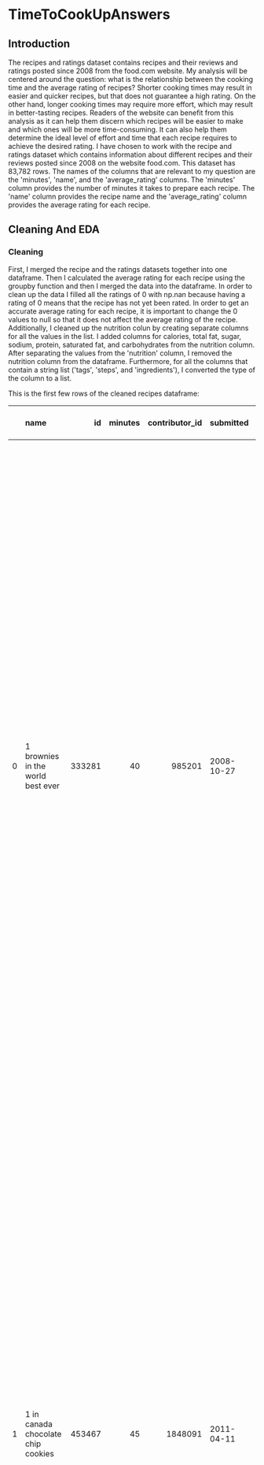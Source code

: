 # TimeToCookUpAnswers

## Introduction
The recipes and ratings dataset contains recipes and their reviews and ratings posted since 2008 from the food.com website. My analysis will be centered around the question: what is the relationship between the cooking time and the average rating of recipes? Shorter cooking times may result in easier and quicker recipes, but that does not guarantee a high rating. On the other hand, longer cooking times may require more effort, which may result in better-tasting recipes. Readers of the website can benefit from this analysis as it can help them discern which recipes will be easier to make and which ones will be more time-consuming. It can also help them determine the ideal level of effort and time that each recipe requires to achieve the desired rating. 
I have chosen to work with the recipe and ratings dataset which contains information about different recipes and their reviews posted since 2008 on the website food.com. This dataset has 83,782 rows. The names of the columns that are relevant to my question are the 'minutes', 'name', and the 'average_rating' columns. The 'minutes' column provides the number of minutes it takes to prepare each recipe. The 'name' column provides the recipe name and the 'average_rating' column provides the average rating for each recipe.

## Cleaning And EDA
### Cleaning
First, I merged the recipe and the ratings datasets together into one dataframe. Then I calculated the average rating for each recipe using the groupby function and then I merged the data into the dataframe. In order to clean up the data I filled all the ratings of 0 with np.nan because having a rating of 0 means that the recipe has not yet been rated. In order to get an accurate average rating for each recipe, it is important to change the 0 values to null so that it does not affect the average rating of the recipe. Additionally, I cleaned up the nutrition colun by creating separate columns for all the values in the list. I added columns for calories, total fat, sugar, sodium, protein, saturated fat, and carbohydrates from the nutrition column. After separating the values from the 'nutrition' column, I removed the nutrition column from the dataframe. Furthermore, for all the columns that contain a string list ('tags', 'steps', and 'ingredients'), I converted the type of the column to a list.

This is the first few rows of the cleaned recipes dataframe: 

|    | name                                 |     id |   minutes |   contributor_id | submitted   | tags                                                                                                                                                                                                                                                                                               |   n_steps | steps                                                                                                                                                                                                                                                                                                                                                                                                                                                                                                                                                                                                                                                                                                                                                                                                                                                                                                                                                                                                                                                                                                                                                                                                                                                                                                                                                                                                               | description                                                                                                                                                                                                                                                                                                                                                                       | ingredients                                                                                                                                                                                                                             |   n_ingredients |   average_rating |   calories (#) |   total fat (PDV) |   sugar (PDV) |   sodium (PDV) |   protein (PDV) |   saturated fats (PDV) |   carbohydrates (PDV) |
|---:|:-------------------------------------|-------:|----------:|-----------------:|:------------|:---------------------------------------------------------------------------------------------------------------------------------------------------------------------------------------------------------------------------------------------------------------------------------------------------|----------:|:--------------------------------------------------------------------------------------------------------------------------------------------------------------------------------------------------------------------------------------------------------------------------------------------------------------------------------------------------------------------------------------------------------------------------------------------------------------------------------------------------------------------------------------------------------------------------------------------------------------------------------------------------------------------------------------------------------------------------------------------------------------------------------------------------------------------------------------------------------------------------------------------------------------------------------------------------------------------------------------------------------------------------------------------------------------------------------------------------------------------------------------------------------------------------------------------------------------------------------------------------------------------------------------------------------------------------------------------------------------------------------------------------------------------|:----------------------------------------------------------------------------------------------------------------------------------------------------------------------------------------------------------------------------------------------------------------------------------------------------------------------------------------------------------------------------------|:----------------------------------------------------------------------------------------------------------------------------------------------------------------------------------------------------------------------------------------|----------------:|-----------------:|---------------:|------------------:|--------------:|---------------:|----------------:|-----------------------:|----------------------:|
|  0 | 1 brownies in the world    best ever | 333281 |        40 |           985201 | 2008-10-27  | ['60-minutes-or-less', 'time-to-make', 'course', 'main-ingredient', 'preparation', 'for-large-groups', 'desserts', 'lunch', 'snacks', 'cookies-and-brownies', 'chocolate', 'bar-cookies', 'brownies', 'number-of-servings']                                                                        |        10 | ['heat the oven to 350f and arrange the rack in the middle', 'line an 8-by-8-inch glass baking dish with aluminum foil', 'combine chocolate and butter in a medium saucepan and cook over medium-low heat ', 'stirring frequently ', 'until evenly melted', 'remove from heat and let cool to room temperature', 'combine eggs ', 'sugar ', 'cocoa powder ', 'vanilla extract ', 'espresso ', 'and salt in a large bowl and briefly stir until just evenly incorporated', 'add cooled chocolate and mix until uniform in color', 'add flour and stir until just incorporated', 'transfer batter to the prepared baking dish', 'bake until a tester inserted in the center of the brownies comes out clean ', 'about 25 to 30 minutes', 'remove from the oven and cool completely before cutting']                                                                                                                                                                                                                                                                                                                                                                                                                                                                                                                                                                                                                   | these are the most; chocolatey, moist, rich, dense, fudgy, delicious brownies that you'll ever make.....sereiously! there's no doubt that these will be your fav brownies ever for you can add things to them or make them plain.....either way they're pure heaven!                                                                                                              | ['bittersweet chocolate', 'unsalted butter', 'eggs', 'granulated sugar', 'unsweetened cocoa powder', 'vanilla extract', 'brewed espresso', 'kosher salt', 'all-purpose flour']                                                          |               9 |                4 |          138.4 |                10 |            50 |              3 |               3 |                     19 |                     6 |
|  1 | 1 in canada chocolate chip cookies   | 453467 |        45 |          1848091 | 2011-04-11  | ['60-minutes-or-less', 'time-to-make', 'cuisine', 'preparation', 'north-american', 'for-large-groups', 'canadian', 'british-columbian', 'number-of-servings']                                                                                                                                      |        12 | ['pre-heat oven the 350 degrees f', 'in a mixing bowl ', 'sift together the flours and baking powder', 'set aside', 'in another mixing bowl ', 'blend together the sugars ', 'margarine ', 'and salt until light and fluffy', 'add the eggs ', 'water ', 'and vanilla to the margarine / sugar mixture and mix together until well combined', 'add in the flour mixture to the wet ingredients and blend until combined', 'scrape down the sides of the bowl and add the chocolate chips', 'mix until combined', 'scrape down the sides to the bowl again', 'using an ice cream scoop ', 'scoop evenly rounded balls of dough and place of cookie sheet about 1 - 2 inches apart to allow for spreading during baking', 'bake for 10 - 15 minutes or until golden brown on the outside and soft & chewy in the center', 'serve hot and enjoy !']                                                                                                                                                                                                                                                                                                                                                                                                                                                                                                                                                                    | this is the recipe that we use at my school cafeteria for chocolate chip cookies. they must be the best chocolate chip cookies i have ever had! if you don't have margarine or don't like it, then just use butter (softened) instead.                                                                                                                                            | ['white sugar', 'brown sugar', 'salt', 'margarine', 'eggs', 'vanilla', 'water', 'all-purpose flour', 'whole wheat flour', 'baking soda', 'chocolate chips']                                                                             |              11 |                5 |          595.1 |                46 |           211 |             22 |              13 |                     51 |                    26 |
|  2 | 412 broccoli casserole               | 306168 |        40 |            50969 | 2008-05-30  | ['60-minutes-or-less', 'time-to-make', 'course', 'main-ingredient', 'preparation', 'side-dishes', 'vegetables', 'easy', 'beginner-cook', 'broccoli']                                                                                                                                               |         6 | ['preheat oven to 350 degrees', 'spray a 2 quart baking dish with cooking spray ', 'set aside', 'in a large bowl mix together broccoli ', 'soup ', 'one cup of cheese ', 'garlic powder ', 'pepper ', 'salt ', 'milk ', '1 cup of french onions ', 'and soy sauce', 'pour into baking dish ', 'sprinkle remaining cheese over top', 'bake for 25 minutes or until cheese is lightly browned', 'sprinkle with rest of french fried onions and bake until onions are browned and cheese is bubbly ', 'about 10 more minutes']                                                                                                                                                                                                                                                                                                                                                                                                                                                                                                                                                                                                                                                                                                                                                                                                                                                                                         | since there are already 411 recipes for broccoli casserole posted to "zaar" ,i decided to call this one  #412 broccoli casserole.i don't think there are any like this one in the database. i based this one on the famous "green bean casserole" from campbell's soup. but i think mine is better since i don't like cream of mushroom soup.submitted to "zaar" on may 28th,2008 | ['frozen broccoli cuts', 'cream of chicken soup', 'sharp cheddar cheese', 'garlic powder', 'ground black pepper', 'salt', 'milk', 'soy sauce', 'french-fried onions']                                                                   |               9 |                5 |          194.8 |                20 |             6 |             32 |              22 |                     36 |                     3 |
|  3 | millionaire pound cake               | 286009 |       120 |           461724 | 2008-02-12  | ['time-to-make', 'course', 'cuisine', 'preparation', 'occasion', 'north-american', 'desserts', 'american', 'southern-united-states', 'dinner-party', 'holiday-event', 'cakes', 'dietary', 'christmas', 'thanksgiving', 'low-sodium', 'low-in-something', 'taste-mood', 'sweet', '4-hours-or-less'] |         7 | ['freheat the oven to 300 degrees', 'grease a 10-inch tube pan with butter ', 'dust the bottom and sides with flour ', 'and set aside', 'in a large mixing bowl ', 'cream the butter and sugar with an electric mixer and add the eggs one at a time ', 'beating after each addition', 'alternately add the flour and milk ', 'stirring till the batter is smooth', 'add the two extracts and stir till well blended', 'scrape the batter into the prepared pan and bake till a cake tester or knife blade inserted in the center comes out clean ', 'about 1 1 / 2 hours', 'cool the cake in the pan on a rack for 5 minutes ', 'then turn it out on the rack to cool completely']                                                                                                                                                                                                                                                                                                                                                                                                                                                                                                                                                                                                                                                                                                                                 | why a millionaire pound cake?  because it's super rich!  this scrumptious cake is the pride of an elderly belle from jackson, mississippi.  the recipe comes from "the glory of southern cooking" by james villas.                                                                                                                                                                | ['butter', 'sugar', 'eggs', 'all-purpose flour', 'whole milk', 'pure vanilla extract', 'almond extract']                                                                                                                                |               7 |                5 |          878.3 |                63 |           326 |             13 |              20 |                    123 |                    39 |
|  4 | 2000 meatloaf                        | 475785 |        90 |          2202916 | 2012-03-06  | ['time-to-make', 'course', 'main-ingredient', 'preparation', 'main-dish', 'potatoes', 'vegetables', '4-hours-or-less', 'meatloaf', 'simply-potatoes2']                                                                                                                                             |        17 | ['pan fry bacon ', 'and set aside on a paper towel to absorb excess grease', 'mince yellow onion ', 'red bell pepper ', 'and add to your mixing bowl', 'chop garlic and set aside', 'put 1tbsp olive oil into a saut pan ', 'along with chopped garlic ', 'teaspoons white pepper and a pinch of kosher salt', 'bring to a medium heat to sweat your garlic', 'preheat oven to 350f', 'coarsely chop your baby spinach add to your heated pan ', 'stir frequently for approximately 5 min to wilt', 'add your spinach to the mixing bowl', 'chop your now cooled bacon ', 'and add it to the mixing bowl', 'add your meatloaf mix to the bowl ', 'with one egg and mix till thoroughly combined', 'add your goat cheese ', 'one egg ', '1 / 8 tsp white pepper and 1 / 8 tsp of kosher salt and mix till thoroughly combined', 'transfer to a 9x5 meatloaf pan ', 'and cook for 60 min or until the internal temperature is at least 160f', 'let stand for 5min', 'melt 1tbsp unsalted butter into a frying pan ', 'and cook up to three eggs at a time', 'crack each egg into a separate dish ', 'in order to prevent egg shells from reaching the pan ', 'then add salt and pepper to taste', 'wait until the egg whites are firm looking ', 'but slightly runny on top before flipping your eggs', 'after flipping ', 'wait 10~20 seconds before removing each egg and placing it over your slices of meatloaf'] | ready, set, cook! special edition contest entry: a mediterranean flavor inspired meatloaf dish. featuring: simply potatoes - shredded hash browns, egg, bacon, spinach, red bell pepper, and goat cheese.                                                                                                                                                                         | ['meatloaf mixture', 'unsmoked bacon', 'goat cheese', 'unsalted butter', 'eggs', 'baby spinach', 'yellow onion', 'red bell pepper', 'simply potatoes shredded hash browns', 'fresh garlic', 'kosher salt', 'white pepper', 'olive oil'] |              13 |                5 |          267   |                30 |            12 |             12 |              29 |                     48 |                     2 |

### Univariate Analysis
Univariate Plot #1: Number of Ingredients For Each Recipe

This plot shows the distribution of the number of ingredients in dataframe. From the plot we can see that the median number of infredients in the data is about 10 steps. The plot is slighlty skewed to the left adn from the plot we can see that there is a high chance that the average number of steps is also around 10.

<iframe src="assets/univariate_plot.html" width=800 height=600 frameBorder=0></iframe>

Univariate Plot #2: Number of Steps For Each Recipe

This plot shows the emperical distributionof the number of steps in the recipes dataframe. From the plot we can see that the average number of steps in a recipe is aroumd 10 steps if we ignore the outliers. The data for this column seems to contain many outliers, since it shows a few of the recipes having over 60 steps, which could possibly be a mistake.

<iframe src="assets/univariate_plot2.html" width=800 height=600 frameBorder=0></iframe>

### Bivariate Analysis
Bivariate Plot #1: Effect of Protein on Number of Calories in the Recipe
This plot takes a look at how the protein level in a recipe affects the number of calories the recipe contains. From the graph below we can see that there is a positive correlation between the sugar levels and the number of calories present in a recipe.

<iframe src="assets/bivariate_plot.html" width=800 height=600 frameBorder=0></iframe>


Bivariate Plot #2: Effect of Sugar on Number of Calories in the Recipe
This plot takes a look at how the sugar levels in a recipe affect the number of calories the recipe contains. From the graph below we can see that there is a positive correlation between the sugar levels and the number of calories present in a recipe.

<iframe src="assets/bivariate_plot2.html" width=800 height=600 frameBorder=0></iframe>

### Aggregation
Aggregation of the number of steps in a recipe and its rating.
This grouped table is significant because it shows that as the number of steps in a recipe increases, the rating of that recipe also increases. This table is significant because it shows that as the average rating of a recipe increases the number of steps in he recipe does not really vary. We can see thnumber of steps in a recipe does not have much of an effect on the rating that recipe recieves.

|   average_rating |   count |     mean |   median |
|-----------------:|--------:|---------:|---------:|
|          1       |     261 |  9.5249  |      8   |
|          1.5     |      20 |  8.6     |      8.5 |
|          2       |     260 | 10.6423  |      9   |
|          2.16667 |       6 | 12.5     |     13.5 |
|          2.25    |       5 |  5.6     |      5   |
|          2.28571 |       7 | 12.1429  |      9   |
|          2.33333 |      28 | 11.5714  |      8.5 |
|          2.5     |     100 | 10.26    |      9   |
|          2.5625  |      20 | 12.55    |      9   |
|          2.6     |       5 |  9.2     |      7   |
|          2.66667 |      27 | 10       |      8   |
|          2.75    |      21 | 10.7619  |      9   |
|          2.83333 |       6 | 12.3333  |     11.5 |
|          3       |    1163 | 10.0361  |      9   |
|          3.09091 |      15 | 12.8     |     11   |
|          3.125   |       8 |  9.25    |      7.5 |
|          3.16667 |      15 | 10.5333  |      9   |
|          3.2     |      13 |  9       |      7   |
|          3.25    |      47 | 10.7872  |      8   |
|          3.28571 |      21 |  8.66667 |      7   |
|          3.3     |      10 | 13       |     13   |
|          3.33333 |     153 | 10.4379  |      9   |
|          3.38462 |      15 | 10.0667  |     10   |
|          3.4     |      41 |  8.12195 |      8   |
|          3.44444 |       9 |  7.44444 |      9   |
|          3.5     |     566 |  9.83922 |      9   |
|          3.55556 |      10 | 10.2     |     10.5 |
|          3.57143 |      22 |  9.27273 |      7   |
|          3.59091 |      24 | 11.0833  |     10.5 |
|          3.6     |      43 | 13.4651  |     11   |
|          3.66667 |     429 | 10.3287  |      9   |
|          3.69231 |      14 | 11.6429  |     11   |
|          3.70588 |      19 | 11       |     10   |
|          3.71429 |      50 | 10.54    |      9   |
|          3.75    |     123 |  9.47154 |      9   |
|          3.77778 |       9 |  8.44444 |      6   |
|          3.79012 |      90 |  8.38889 |      7   |
|          3.8     |      88 | 10.7273  |      8.5 |
|          3.83333 |      79 | 10       |      9   |
|          3.85714 |      79 |  8.58228 |      7   |
|          3.875   |      33 | 11.8182  |     12   |
|          3.88889 |       9 | 13.3333  |     13   |
|          3.90909 |      12 |  7.25    |      7   |
|          3.92308 |      15 |  9.86667 |      7   |
|          3.92857 |      14 | 12.5     |      9.5 |
|          3.94444 |      21 |  7.71429 |      6   |
|          3.95775 |      74 | 10.2838  |      8.5 |
|          4       |    6263 | 10.1905  |      9   |
|          4.06667 |      30 | 10.1     |      8   |
|          4.07692 |      26 | 10.2692  |      8   |
|          4.08333 |      38 |  9.05263 |      7.5 |
|          4.09091 |      23 | 10.5652  |     10   |
|          4.09677 |      36 | 11.4444  |     10   |
|          4.1     |      22 |  9.45455 |      9   |
|          4.11111 |      97 | 11.2784  |      9   |
|          4.11628 |      47 | 10.383   |     10   |
|          4.125   |      85 | 10.5059  |     10   |
|          4.13333 |      15 |  8.26667 |      6   |
|          4.14286 |      95 |  8.75789 |      8   |
|          4.16667 |     198 | 10.6212  |      9   |
|          4.18182 |      94 | 10.4043  |      9   |
|          4.2     |     467 |  9.70664 |      8   |
|          4.21429 |      57 | 10.2982  |      9   |
|          4.22222 |      89 |  9.93258 |      9   |
|          4.23333 |      37 |  9       |      8   |
|          4.25    |     669 | 10.0045  |      9   |
|          4.27273 |      26 | 10.8077  |     10.5 |
|          4.28571 |     213 |  9.70892 |      8   |
|          4.29167 |      29 | 10.1724  |      9   |
|          4.3     |      94 |  9.93617 |      8.5 |
|          4.30435 |      25 | 11.8     |     11   |
|          4.30769 |      88 | 10.5682  |      9   |
|          4.3125  |      36 |  9.47222 |      6   |
|          4.32    |      26 |  8.92308 |      8.5 |
|          4.32143 |      36 | 10.7778  |     10   |
|          4.33333 |    1710 | 10.0673  |      9   |
|          4.34615 |      27 | 12.1481  |     11   |
|          4.35714 |      15 | 12.1333  |     11   |
|          4.36364 |      61 | 11.5738  |     10   |
|          4.375   |     271 |  9.98524 |      9   |
|          4.37778 |      58 | 10.7069  |      9.5 |
|          4.38095 |      21 | 11       |     10   |
|          4.38462 |      71 |  9.02817 |      7   |
|          4.39286 |      32 |  9.25    |      8.5 |
|          4.4     |     596 |  9.82886 |      8   |
|          4.40625 |      89 |  9.73034 |      8   |
|          4.40741 |      27 | 10       |     10   |
|          4.41667 |      64 |  9.59375 |      8   |
|          4.42105 |      19 |  8.68421 |      9   |
|          4.42857 |     322 | 10.9534  |     10   |
|          4.4375  |      20 |  9.55    |      9.5 |
|          4.44444 |     257 |  9.52529 |      9   |
|          4.44828 |      36 |  9.97222 |      7   |
|          4.45455 |     188 | 10.266   |      9   |
|          4.46    |      56 | 12.25    |     10.5 |
|          4.46154 |      26 | 10.9231  |      9.5 |
|          4.46667 |      35 | 11.4286  |     10   |
|          4.47059 |      35 | 10.3714  |      9   |
|          4.47368 |      20 | 11.5     |     10.5 |
|          4.47826 |      33 |  9.54545 |      9   |
|          4.48    |      35 |  8.8     |      7   |
|          4.5     |    5008 | 10.0881  |      9   |
|          4.5122  |      46 |  8.04348 |      8   |
|          4.52941 |      39 |  9.97436 |      9   |
|          4.53125 |      37 |  7.05405 |      6   |
|          4.53333 |      93 |  9.65591 |      8   |
|          4.53846 |     108 |  9.97222 |      9   |
|          4.54545 |     140 |  9.45714 |      8   |
|          4.55    |      44 | 11.4091  |     10   |
|          4.55172 |      29 |  9.72414 |      9   |
|          4.55556 |     293 |  9.19454 |      8   |
|          4.5625  |     139 | 10.9209  |      9   |
|          4.56757 |      43 |  9.81395 |      8   |
|          4.57143 |     410 |  9.9561  |      9   |
|          4.57471 |     135 | 10.0148  |     10   |
|          4.58333 |      24 | 10.0417  |      8   |
|          4.58475 |     141 | 11.7589  |     10   |
|          4.58621 |      36 | 12.2778  |      9   |
|          4.58824 |      71 | 10.5352  |      9   |
|          4.6     |     923 | 10.104   |      9   |
|          4.60714 |      31 |  9.83871 |      8   |
|          4.61111 |      46 |  9.78261 |      8.5 |
|          4.61538 |     155 | 10.1871  |      8   |
|          4.61702 |      47 | 13.9574  |     13   |
|          4.62    |     120 |  9.5     |      9   |
|          4.625   |     370 | 10.5784  |     10   |
|          4.62963 |      30 | 11.6333  |     10   |
|          4.63158 |      57 | 10.614   |      9   |
|          4.63333 |      41 |  9.85366 |      8   |
|          4.63636 |     144 |  9.45139 |      8   |
|          4.64286 |      94 | 10.9149  |      9.5 |
|          4.64706 |      19 | 10.0526  |      9   |
|          4.64789 |      91 |  9.64835 |      9   |
|          4.65    |      40 | 12       |      9.5 |
|          4.65079 |      68 | 10.7941  |     10   |
|          4.65217 |      25 |  8.96    |      9   |
|          4.65517 |      36 | 10.5278  |     10   |
|          4.65625 |      36 | 14.7778  |     13   |
|          4.66667 |    3372 | 10.0033  |      9   |
|          4.67742 |      32 |  9.3125  |      8   |
|          4.68    |      52 |  9.55769 |      8   |
|          4.68421 |      83 | 11.012   |      9   |
|          4.6875  |      83 | 10.7108  |      9   |
|          4.69231 |     198 | 10.9394  |     10   |
|          4.69444 |      37 | 10.8378  |     11   |
|          4.7     |     350 |  9.93143 |      9   |
|          4.70588 |      71 | 10.0563  |      8   |
|          4.71429 |     790 |  9.60506 |      8   |
|          4.71739 |      50 | 10.4     |      9   |
|          4.71875 |      67 | 10.6269  |      9   |
|          4.7193  |      64 | 12.7969  |      9.5 |
|          4.72    |      26 |  9.30769 |      7.5 |
|          4.72222 |       4 |  5.5     |      6   |
|          4.72414 |      99 |  9.92929 |      9   |
|          4.72727 |     278 | 10.9964  |      9   |
|          4.73077 |      34 | 13.7941  |     10   |
|          4.73333 |     133 | 11.0827  |     10   |
|          4.73684 |     191 | 11.2618  |     10   |
|          4.73913 |      97 |  9.12371 |      9   |
|          4.74074 |      57 |  8.49123 |      8   |
|          4.74194 |      34 |  7.14706 |      7   |
|          4.74419 |      50 | 11.76    |     10   |
|          4.75    |    2426 | 10.3458  |      9   |
|          4.7619  |      24 |  9.04167 |      7.5 |
|          4.76471 |      55 |  9.67273 |      8   |
|          4.76744 |      43 |  8.53488 |      7   |
|          4.76923 |     296 | 10.6351  |     10   |
|          4.77273 |      47 | 10.7447  |      9   |
|          4.77358 |      59 |  9.79661 |      9   |
|          4.77419 |      32 |  7.25    |      6   |
|          4.77778 |     532 | 10.8703  |      9   |
|          4.78261 |      52 | 15.0962  |     14   |
|          4.78571 |     134 | 11.2239  |     10   |
|          4.78947 |      22 | 10.6818  |      9.5 |
|          4.7907  |      51 | 10.2353  |     10   |
|          4.79167 |      24 | 10.7917  |     10.5 |
|          4.79661 |      68 | 10.3971  |      8   |
|          4.8     |    1906 | 10.138   |      9   |
|          4.80702 |      62 |  9.5     |      8   |
|          4.80769 |      27 | 10       |      8   |
|          4.80952 |      22 |  7.54545 |      6   |
|          4.8125  |     148 | 11.0405  |      9   |
|          4.81481 |      32 |  8.5625  |      7.5 |
|          4.816   |     137 |  9.25547 |      8   |
|          4.81818 |     308 |  9.6039  |      8   |
|          4.82222 |      47 | 10.7234  |     10   |
|          4.82353 |      56 |  9.25    |      9   |
|          4.82609 |      23 |  9.78261 |      7   |
|          4.82857 |      37 |  9.05405 |      8   |
|          4.83333 |    1296 |  9.74769 |      9   |
|          4.83871 |      32 | 11.25    |      9   |
|          4.84211 |      38 |  8.89474 |      8   |
|          4.84615 |     165 | 10.2727  |      9   |
|          4.85185 |      65 |  9.67692 |      8   |
|          4.85714 |    1268 | 10.0158  |      9   |
|          4.86154 |      66 |  9.10606 |      8   |
|          4.86301 |      83 |  8.77108 |      7   |
|          4.86667 |     226 | 10.8142  |      9   |
|          4.86842 |      42 |  9.7619  |      8   |
|          4.86957 |      48 |  7.375   |      8   |
|          4.87179 |      41 |  8.97561 |      9   |
|          4.87356 |      90 | 11.0444  |     10   |
|          4.875   |     834 |  9.98082 |      9   |
|          4.87755 |      54 | 10.6296  |      9.5 |
|          4.88235 |     111 |  9.87387 |     10   |
|          4.88571 |      35 | 10.7429  |      8   |
|          4.88776 |     110 |  8.33636 |      7   |
|          4.88889 |     650 | 10.3877  |      9   |
|          4.8913  |      51 | 11.1176  |     11   |
|          4.89474 |      47 | 10.3404  |      8   |
|          4.89655 |      37 | 10.0811  |      9   |
|          4.9     |     482 |  9.93361 |      9   |
|          4.90244 |      44 |  8.68182 |      9   |
|          4.90323 |      32 | 10.5     |      9   |
|          4.90476 |      66 | 10.1667  |      8   |
|          4.90625 |      32 | 10.0938  |     10   |
|          4.90909 |     485 |  9.82887 |      9   |
|          4.91071 |      60 |  9.9     |      8   |
|          4.91667 |     224 | 10.4955  |      9   |
|          4.92308 |     458 |  9.81659 |      8   |
|          4.92857 |     258 | 10.3682  |      9   |
|          4.93333 |     196 |  9.69898 |      8   |
|          4.9375  |      33 |  9.66667 |      7   |
|          4.93878 |      62 | 10.2581  |      9   |
|          4.94118 |     174 |  9.90805 |      9   |
|          4.94444 |      94 | 10.1277  |      9   |
|          4.94737 |      57 | 10.9123  |     10   |
|          4.95    |      45 | 11.6222  |     11   |
|          4.95122 |      44 |  9.43182 |      9   |
|          4.95238 |      22 |  8.45455 |      7   |
|          4.95455 |      47 | 11.1277  |     10   |
|          4.95652 |      72 |  9.15278 |      8   |
|          4.96    |     108 | 10.2407  |      9   |
|          4.96154 |      27 | 10.5556  |      9   |
|          4.96296 |      29 |  9.10345 |      8   |
|          4.96552 |      33 | 11       |      9   |
|          4.97059 |      75 | 11.0667  |     10   |
|          4.97368 |      40 | 10       |      9   |
|          4.98113 |      58 |  9.53448 |      8.5 |
|          5       |   34719 | 10.0807  |      9   |


## Assessment of Missingness

### NMAR Analyiss
The rating column in the recipes dataframe is not missing at random (NMAR). There are some recipes in the dataset that have not yet been rated causing the data for rating column to be missing. Since the chance that the rating for a recipe will be missing depends on the actual missing value, the values in the rating column are not missing at random. Any additional data that I might want to obtain are Boolean values stating if the recipe has been rated or not, which could explain the missingness, thereby making the column missing at random.

### Missingness Dependency
